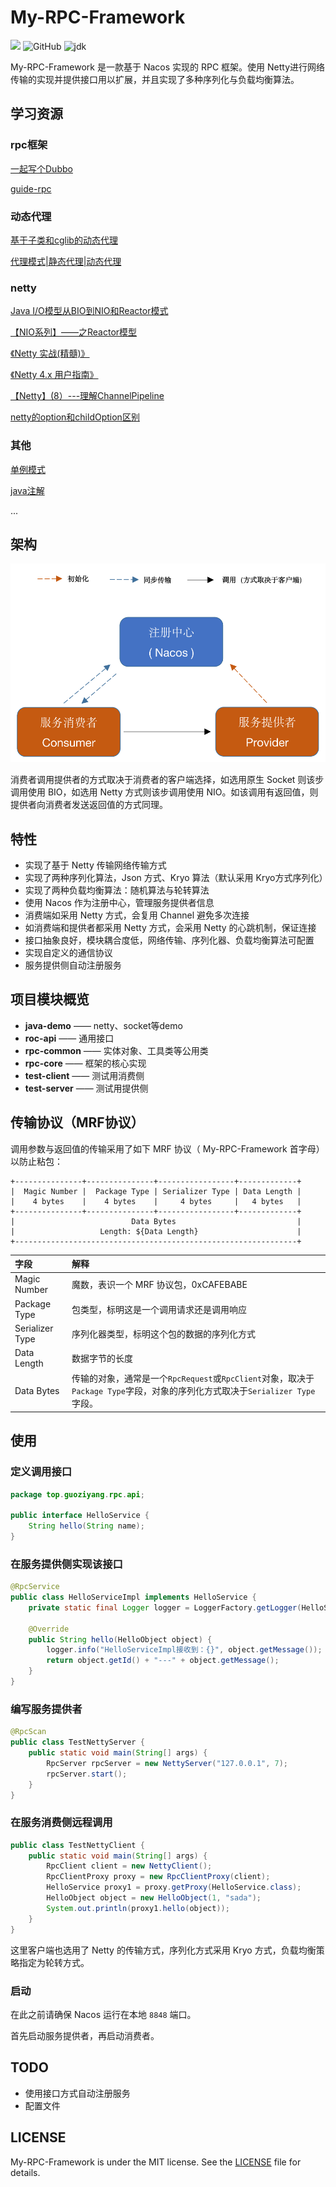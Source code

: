 # My-RPC-Framework

![](https://img.shields.io/badge/building-passing-green.svg)
![GitHub](https://img.shields.io/badge/license-MIT-yellow.svg)
![jdk](https://img.shields.io/static/v1?label=oraclejdk&message=8&color=blue)

My-RPC-Framework 是一款基于 Nacos 实现的 RPC 框架。使用 Netty进行网络传输的实现并提供接口用以扩展，并且实现了多种序列化与负载均衡算法。

## 学习资源

### rpc框架

[一起写个Dubbo](https://blog.csdn.net/qq_40856284/category_10138756.html) 

[guide-rpc](https://github.com/NiceSeason/guide-rpc-framework)

### 动态代理

[基于子类和cglib的动态代理](https://niceseason.github.io/2020/05/18/%E5%8A%A8%E6%80%81%E4%BB%A3%E7%90%86/)

[代理模式|静态代理|动态代理](https://snailclimb.gitee.io/javaguide/#/docs/java/basis/%E4%BB%A3%E7%90%86%E6%A8%A1%E5%BC%8F%E8%AF%A6%E8%A7%A3)

### netty

[Java I/O模型从BIO到NIO和Reactor模式](http://www.jasongj.com/java/nio_reactor/)

[【NIO系列】——之Reactor模型](https://my.oschina.net/u/1859679/blog/1844109)

[《Netty 实战(精髓)》](https://waylau.com/essential-netty-in-action/)

[《Netty 4.x 用户指南》](https://waylau.gitbooks.io/netty-4-user-guide/content/)

[【Netty】(8）---理解ChannelPipeline ](https://www.cnblogs.com/qdhxhz/p/10234908.html)

[netty的option和childOption区别](https://g.yuque.com/simonalong/jishu/wwe8f1)

### 其他

[单例模式](https://mp.weixin.qq.com/s?__biz=MzI1NDQ3MjQxNA==&mid=2247485831&idx=2&sn=bcfc0a3d8b427995eb79d1a1762c55a4&chksm=e9c5f036deb27920566dd5ebe450e8f595a82f046366a06bf6df599eb21cd7fd823b322ca8ba&scene=21#wechat_redirect)

[java注解](https://www.runoob.com/w3cnote/java-annotation.html)

...



## 架构

![系统架构](./images/architecture.png)

消费者调用提供者的方式取决于消费者的客户端选择，如选用原生 Socket 则该步调用使用 BIO，如选用 Netty 方式则该步调用使用 NIO。如该调用有返回值，则提供者向消费者发送返回值的方式同理。

## 特性

- 实现了基于 Netty 传输网络传输方式
- 实现了两种序列化算法，Json 方式、Kryo 算法（默认采用 Kryo方式序列化）
- 实现了两种负载均衡算法：随机算法与轮转算法
- 使用 Nacos 作为注册中心，管理服务提供者信息
- 消费端如采用 Netty 方式，会复用 Channel 避免多次连接
- 如消费端和提供者都采用 Netty 方式，会采用 Netty 的心跳机制，保证连接
- 接口抽象良好，模块耦合度低，网络传输、序列化器、负载均衡算法可配置
- 实现自定义的通信协议
- 服务提供侧自动注册服务

## 项目模块概览

- **java-demo**	——	netty、socket等demo
- **roc-api**	——	通用接口
- **rpc-common**	——	实体对象、工具类等公用类
- **rpc-core**	——	框架的核心实现
- **test-client**	——	测试用消费侧
- **test-server**	——	测试用提供侧

## 传输协议（MRF协议）

调用参数与返回值的传输采用了如下 MRF 协议（ My-RPC-Framework 首字母）以防止粘包：

```
+---------------+---------------+-----------------+-------------+
|  Magic Number |  Package Type | Serializer Type | Data Length |
|    4 bytes    |    4 bytes    |     4 bytes     |   4 bytes   |
+---------------+---------------+-----------------+-------------+
|                          Data Bytes                           |
|                   Length: ${Data Length}                      |
+---------------------------------------------------------------+
```

| 字段            | 解释                                                         |
| :-------------- | :----------------------------------------------------------- |
| Magic Number    | 魔数，表识一个 MRF 协议包，0xCAFEBABE                        |
| Package Type    | 包类型，标明这是一个调用请求还是调用响应                     |
| Serializer Type | 序列化器类型，标明这个包的数据的序列化方式                   |
| Data Length     | 数据字节的长度                                               |
| Data Bytes      | 传输的对象，通常是一个`RpcRequest`或`RpcClient`对象，取决于`Package Type`字段，对象的序列化方式取决于`Serializer Type`字段。 |

## 使用

### 定义调用接口

```java
package top.guoziyang.rpc.api;

public interface HelloService {
    String hello(String name);
}
```

### 在服务提供侧实现该接口

```java
@RpcService
public class HelloServiceImpl implements HelloService {
    private static final Logger logger = LoggerFactory.getLogger(HelloServiceImpl.class);

    @Override
    public String hello(HelloObject object) {
        logger.info("HelloServiceImpl接收到：{}", object.getMessage());
        return object.getId() + "---" + object.getMessage();
    }
}
```

### 编写服务提供者

```java
@RpcScan
public class TestNettyServer {
    public static void main(String[] args) {
        RpcServer rpcServer = new NettyServer("127.0.0.1", 7);
        rpcServer.start();
    }
}
```

### 在服务消费侧远程调用

```java
public class TestNettyClient {
    public static void main(String[] args) {
        RpcClient client = new NettyClient();
        RpcClientProxy proxy = new RpcClientProxy(client);
        HelloService proxy1 = proxy.getProxy(HelloService.class);
        HelloObject object = new HelloObject(1, "sada");
        System.out.println(proxy1.hello(object));
    }
}
```

这里客户端也选用了 Netty 的传输方式，序列化方式采用 Kryo 方式，负载均衡策略指定为轮转方式。

### 启动

在此之前请确保 Nacos 运行在本地 `8848` 端口。

首先启动服务提供者，再启动消费者。

## TODO

- 使用接口方式自动注册服务
- 配置文件

## LICENSE

My-RPC-Framework is under the MIT license. See the [LICENSE](https://github.com/NiceSeason/My-RPC-Framework/blob/master/LICENSE) file for details.
